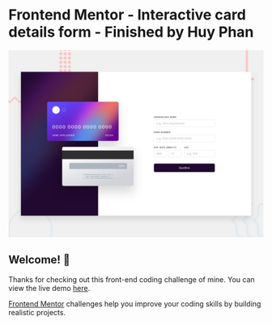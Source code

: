 # Frontend Mentor - Interactive card details form - Finished by Huy Phan

![Design preview for the Interactive card details form coding challenge](./design/desktop-preview.jpg)

## Welcome! 👋

Thanks for checking out this front-end coding challenge of mine. You can view the live demo [here](https://huyphan2210.github.io/interactive-card-details-form/).

[Frontend Mentor](https://www.frontendmentor.io) challenges help you improve your coding skills by building realistic projects.